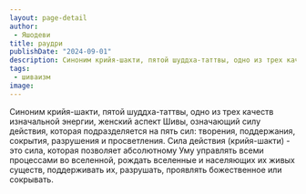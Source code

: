 ```yaml
---
layout: page-detail
author:
 - Яшодеви
title: раудри
publishDate: "2024-09-01"
description: Синоним крийя-шакти, пятой шуддха-таттвы, одно из трех качеств изначальной энергии, женский аспект Шивы, означающий силу действия, которая подразделяется на пять сил творения, поддержания, сокрытия, разрушения и просветления. Сила действия (крийя-шакти) - это сила, которая позволяет абсолютному Уму управлять всеми процессами во вселенной, рождать вселенные и населяющих их живых существ, поддерживать их, разрушать, проявлять божественное или сокрывать.
tags:
 - шиваизм
image: 
---
```


Синоним крийя-шакти, пятой шуддха-таттвы, одно из трех качеств изначальной энергии, женский аспект Шивы, означающий силу действия, которая подразделяется на пять сил: творения, поддержания, сокрытия, разрушения и просветления. Сила действия (крийя-шакти) - это сила, которая позволяет абсолютному Уму управлять всеми процессами во вселенной, рождать вселенные и населяющих их живых существ, поддерживать их, разрушать, проявлять божественное или сокрывать.

